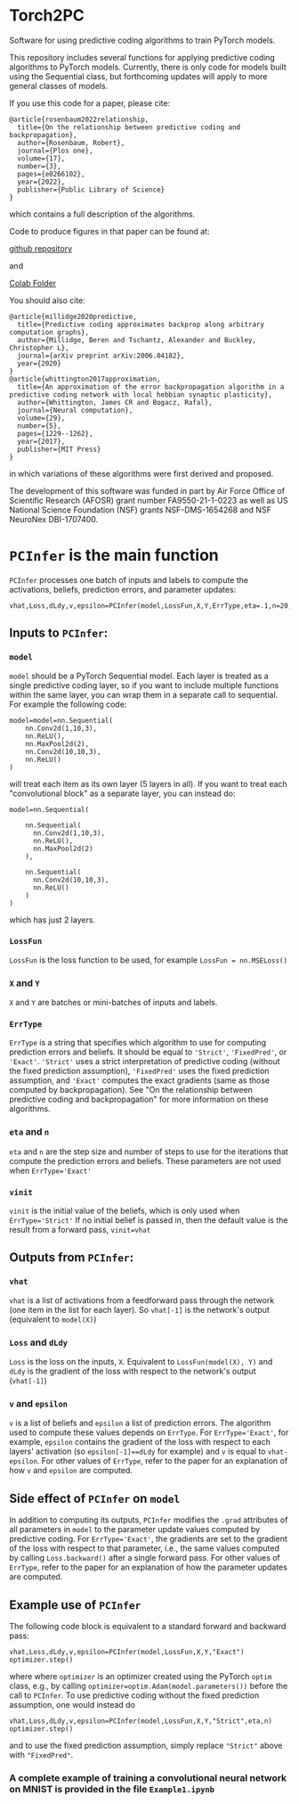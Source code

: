 
# Torch2PC
Software for using predictive coding algorithms to train PyTorch models.

This repository includes several functions for applying predictive coding algorithms to PyTorch models. Currently, there is only code for models built using the Sequential class, but forthcoming updates will apply to more general classes of models. 


If you use this code for a paper, please cite:
```
@article{rosenbaum2022relationship,
  title={On the relationship between predictive coding and backpropagation},
  author={Rosenbaum, Robert},
  journal={Plos one},
  volume={17},
  number={3},
  pages={e0266102},
  year={2022},
  publisher={Public Library of Science}
}
```
which contains a full description of the algorithms. 

Code to produce figures in that paper can be found at:

[github repository](https://github.com/RobertRosenbaum/PredictiveCodingVsBackProp)

and

[Colab Folder](https://drive.google.com/drive/folders/1m_y0G_sTF-pV9pd2_sysWt1nvRvHYzX0?usp=sharing)


You should also cite: 
```
@article{millidge2020predictive,
  title={Predictive coding approximates backprop along arbitrary computation graphs},
  author={Millidge, Beren and Tschantz, Alexander and Buckley, Christopher L},
  journal={arXiv preprint arXiv:2006.04182},
  year={2020}
}
@article{whittington2017approximation,
  title={An approximation of the error backpropagation algorithm in a predictive coding network with local hebbian synaptic plasticity},
  author={Whittington, James CR and Bogacz, Rafal},
  journal={Neural computation},
  volume={29},
  number={5},
  pages={1229--1262},
  year={2017},
  publisher={MIT Press}
}
```
in which variations of these algorithms were first derived and proposed.

The development of this software was funded in part by Air Force Office of Scientific Research (AFOSR) grant number FA9550-21-1-0223 as well as US National Science Foundation (NSF) grants NSF-DMS-1654268 and NSF NeuroNex DBI-1707400.

# `PCInfer` is the main function

`PCInfer` processes one batch of inputs and labels to compute the activations, beliefs, prediction errors, and parameter updates:
```
vhat,Loss,dLdy,v,epsilon=PCInfer(model,LossFun,X,Y,ErrType,eta=.1,n=20,vinit=None)
```

## Inputs to `PCInfer`: 

###  `model` 

`model` should be a PyTorch Sequential model. Each layer is treated as a single predictive coding layer, so if you want to include multiple functions within the same layer, you can wrap them in a separate call to sequential. For example the following code:
```
model=model=nn.Sequential(    
    nn.Conv2d(1,10,3),
    nn.ReLU(),
    nn.MaxPool2d(2),
    nn.Conv2d(10,10,3),
    nn.ReLU()
)
```
will treat each item as its own layer (5 layers in all). If you want to treat each "convolutional block" as a separate layer, you can instead do:
```
model=nn.Sequential(
    
    nn.Sequential(
      nn.Conv2d(1,10,3),
      nn.ReLU(),
      nn.MaxPool2d(2)
    ),
    
    nn.Sequential(
      nn.Conv2d(10,10,3),
      nn.ReLU()
    )
)
```
which has just 2 layers.

###  `LossFun`

`LossFun` is the loss function to be used, for example `LossFun = nn.MSELoss()`

###  `X` and `Y`
`X` and `Y` are batches or mini-batches of inputs and labels.

###  `ErrType`

`ErrType` is a string that specifies which algorithm to use for computing prediction errors and beliefs. It should be equal to `'Strict'`, `'FixedPred'`, or `'Exact'`. `'Strict'` uses a strict interpretation of predictive coding (without the fixed prediction assumption), `'FixedPred'` uses the fixed prediction assumption, and `'Exact'` computes the exact gradients (same as those computed by backpropagation). See "On the relationship between predictive coding and backpropagation" for more information on these algorithms.

###  `eta` and `n`

`eta` and `n` are the step size and number of steps to use for the iterations that compute the prediction errors and beliefs. These parameters are not used when `ErrType='Exact'`

### `vinit`

`vinit` is the initial value of the beliefs, which is only used when `ErrType='Strict'` If no initial belief is passed in, then the default value is the result from a forward pass, `vinit=vhat` 

## Outputs from `PCInfer`: 

###  `vhat`

`vhat` is a list of activations from a feedforward pass through the network (one item in the list for each layer). So `vhat[-1]` is the network's output (equivalent to `model(X)`)

### `Loss` and `dLdy`

`Loss` is the loss on the inputs, `X`. Equivalent to `LossFun(model(X), Y)` and `dLdy` is the gradient of the loss with respect to the network's output (`vhat[-1]`)

###  `v` and `epsilon`

`v` is a list of beliefs and `epsilon` a list of prediction errors. The algorithm used to compute these values depends on `ErrType`. For `ErrType='Exact'`, for example, `epsilon` contains the gradient of the loss with respect to each layers' activation (so `epsilon[-1]==dLdy` for example) and `v` is equal to `vhat-epsilon`. For other values of `ErrType`, refer to the paper for an explanation of how `v` and `epsilon` are computed.

## Side effect of `PCInfer` on `model`

In addition to computing its outputs, `PCInfer` modifies the `.grad` attributes of all parameters in `model` to the parameter update values computed by predictive coding. For `ErrType='Exact'`, the gradients are set to the gradient of the loss with respect to that parameter, i.e., the same values computed by calling `Loss.backward()` after a single forward pass. For other values of `ErrType`, refer to the paper for an explanation of how the parameter updates are computed.

## Example use of `PCInfer`

The following code block is equivalent to a standard forward and backward pass:
```
vhat,Loss,dLdy,v,epsilon=PCInfer(model,LossFun,X,Y,"Exact")
optimizer.step()
```
where where `optimizer` is an optimizer created using the PyTorch `optim` class, e.g., by calling `optimizer=optim.Adam(model.parameters())` before the call to `PCInfer`. To use predictive coding without the fixed prediction assumption, one would instead do
```
vhat,Loss,dLdy,v,epsilon=PCInfer(model,LossFun,X,Y,"Strict",eta,n)
optimizer.step()
```
and to use the fixed prediction assumption, simply replace `"Strict"` above with `"FixedPred"`.

### A complete example of training a convolutional neural network on MNIST is provided in the file `Example1.ipynb`
